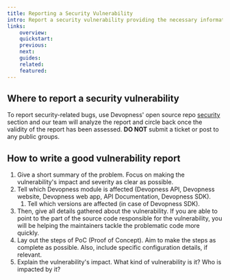 ```yaml
---
title: Reporting a Security Vulnerability
intro: Report a security vulnerability providing the necessary information to our development team.
links:
    overview:
    quickstart:
    previous:
    next:
    guides:
    related:
    featured:
---
```


## Where to report a security vulnerability

To report security-related bugs, use Devopness' open source repo [security](https://github.com/devopness/devopness/security/advisories) section and our team will analyze the report and circle back once the validity of the report has been assessed. **DO NOT** submit a ticket or post to any public groups.


## How to write a good vulnerability report

1. Give a short summary of the problem. Focus on making the vulnerability's impact and severity as clear as possible.
1. Tell which Devopness module is affected (Devopness API, Devopness website, Devopness web app, API Documentation, Devopness SDK).
    1. Tell which versions are affected (in case of Devopness SDK).
1. Then, give all details gathered about the vulnerability. If you are able to point to the part of the source code responsible for the vulnerability, you will be helping the maintainers tackle the problematic code more quickly.
1. Lay out the steps of PoC (Proof of Concept). Aim to make the steps as complete as possible. Also, include specific configuration details, if relevant.
1. Explain the vulnerability's impact. What kind of vulnerability is it? Who is impacted by it?
